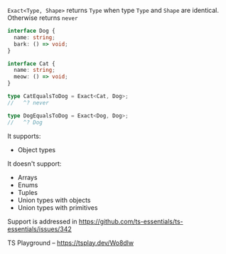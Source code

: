 `Exact<Type, Shape>` returns `Type` when type `Type` and `Shape` are identical. Otherwise returns `never`

```ts
interface Dog {
  name: string;
  bark: () => void;
}

interface Cat {
  name: string;
  meow: () => void;
}

type CatEqualsToDog = Exact<Cat, Dog>;
//   ^? never

type DogEqualsToDog = Exact<Dog, Dog>;
//   ^? Dog
```

It supports:

- Object types

It doesn't support:

- Arrays
- Enums
- Tuples
- Union types with objects
- Union types with primitives

Support is addressed in https://github.com/ts-essentials/ts-essentials/issues/342

TS Playground – https://tsplay.dev/Wo8dlw
